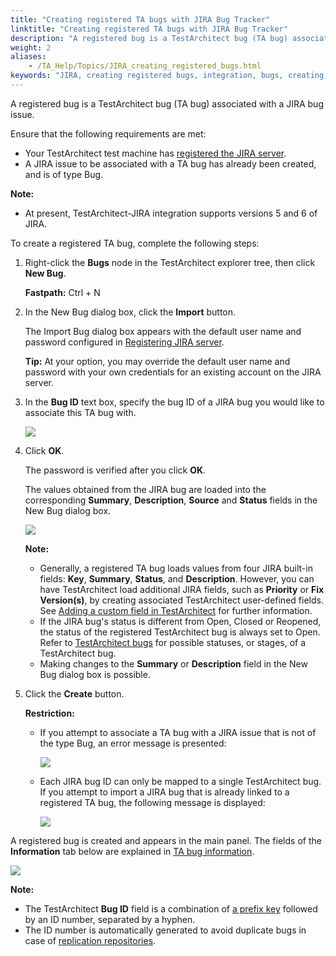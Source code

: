 ```yaml
--- 
title: "Creating registered TA bugs with JIRA Bug Tracker"
linktitle: "Creating registered TA bugs with JIRA Bug Tracker"
description: "A registered bug is a TestArchitect bug (TA bug) associated with a JIRA bug issue."
weight: 2
aliases: 
    - /TA_Help/Topics/JIRA_creating_registered_bugs.html
keywords: "JIRA, creating registered bugs, integration, bugs, creating, registered bugs"
---
```


A registered bug is a TestArchitect bug \(TA bug\) associated with a JIRA bug issue.

Ensure that the following requirements are met:

-   Your TestArchitect test machine has [registered the JIRA server](/TA_Help/Topics/JIRA_registering.html).
-   A JIRA issue to be associated with a TA bug has already been created, and is of type Bug.

**Note:**

-   At present, TestArchitect-JIRA integration supports versions 5 and 6 of JIRA.

To create a registered TA bug, complete the following steps:

1.  Right-click the **Bugs** node in the TestArchitect explorer tree, then click **New Bug**.

    **Fastpath:** Ctrl + N

2.  In the New Bug dialog box, click the **Import** button.

    The Import Bug dialog box appears with the default user name and password configured in [Registering JIRA server](/TA_Help/Topics/JIRA_registering.html#step_wxv_tc5_2m).

    **Tip:** At your option, you may override the default user name and password with your own credentials for an existing account on the JIRA server.

3.  In the **Bug ID** text box, specify the bug ID of a JIRA bug you would like to associate this TA bug with.

    ![](/images/TA_Help/Images/Import_bug_dialog_box.png)

4.  Click **OK**.

    The password is verified after you click **OK**.

    The values obtained from the JIRA bug are loaded into the corresponding **Summary**, **Description**, **Source** and **Status** fields in the New Bug dialog box.

    ![](/images/TA_Help/Images/Associated_information.png)

    **Note:**

    -   Generally, a registered TA bug loads values from four JIRA built-in fields: **Key**, **Summary**, **Status**, and **Description**. However, you can have TestArchitect load additional JIRA fields, such as **Priority** or **Fix Version\(s\)**, by creating associated TestArchitect user-defined fields. See [Adding a custom field in TestArchitect](/TA_Help/Topics/Bugs_defined_field_TA.html) for further information.
    -   If the JIRA bug's status is different from Open, Closed or Reopened, the status of the registered TestArchitect bug is always set to Open. Refer to [TestArchitect bugs](/TA_Help/Topics/Bugs.html) for possible statuses, or stages, of a TestArchitect bug.
    -   Making changes to the **Summary** or **Description** field in the New Bug dialog box is possible.
5.  Click the **Create** button.

    **Restriction:**

    -   If you attempt to associate a TA bug with a JIRA issue that is not of the type Bug, an error message is presented:

        ![](/images/TA_Help/Images/Import_bug_other_type.png)

    -   Each JIRA bug ID can only be mapped to a single TestArchitect bug. If you attempt to import a JIRA bug that is already linked to a registered TA bug, the following message is displayed:

        ![](/images/TA_Help/Images/Associated_bug_error_message.png)


A registered bug is created and appears in the main panel. The fields of the **Information** tab below are explained in [TA bug information](/TA_Help/Topics/Bug_information.html).

![](/images/TA_Help/Images/Associated_bug_information_external_bug.png)

**Note:**

-   The TestArchitect **Bug ID** field is a combination of [a prefix key](/TA_Help/Topics/Projects_and_project_items_create_project.html) followed by an ID number, separated by a hyphen.
-   The ID number is automatically generated to avoid duplicate bugs in case of [replication repositories](/TA_Administration/Topics/Repo_server_management_replication_repo_intro.html).



